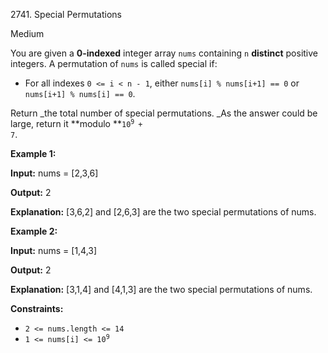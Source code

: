 2741\. Special Permutations

Medium

You are given a **0-indexed** integer array `nums` containing `n` **distinct** positive integers. A permutation of `nums` is called special if:

*   For all indexes `0 <= i < n - 1`, either `nums[i] % nums[i+1] == 0` or `nums[i+1] % nums[i] == 0`.

Return _the total number of special permutations. _As the answer could be large, return it **modulo **<code>10<sup>9 </sup>+ 7</code>.

**Example 1:**

**Input:** nums = [2,3,6]

**Output:** 2

**Explanation:** [3,6,2] and [2,6,3] are the two special permutations of nums.

**Example 2:**

**Input:** nums = [1,4,3]

**Output:** 2

**Explanation:** [3,1,4] and [4,1,3] are the two special permutations of nums.

**Constraints:**

*   `2 <= nums.length <= 14`
*   <code>1 <= nums[i] <= 10<sup>9</sup></code>